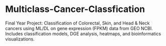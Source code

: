 # Multiclass-Cancer-Classfication
Final Year Project: Classification of Colorectal, Skin, and Head &amp; Neck cancers using ML/DL on gene expression (FPKM) data from GEO NCBI. Includes classification models, DGE analysis, heatmaps, and bioinformatics visualizations.
